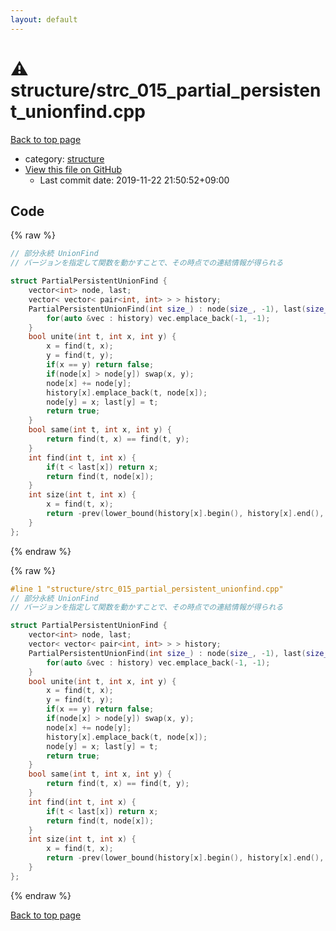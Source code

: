 ```yaml
---
layout: default
---
```


<!-- mathjax config similar to math.stackexchange -->
<script type="text/javascript" async
  src="https://cdnjs.cloudflare.com/ajax/libs/mathjax/2.7.5/MathJax.js?config=TeX-MML-AM_CHTML">
</script>
<script type="text/x-mathjax-config">
  MathJax.Hub.Config({
    TeX: { equationNumbers: { autoNumber: "AMS" }},
    tex2jax: {
      inlineMath: [ ['$','$'] ],
      processEscapes: true
    },
    "HTML-CSS": { matchFontHeight: false },
    displayAlign: "left",
    displayIndent: "2em"
  });
</script>

<script type="text/javascript" src="https://cdnjs.cloudflare.com/ajax/libs/jquery/3.4.1/jquery.min.js"></script>
<script src="https://cdn.jsdelivr.net/npm/jquery-balloon-js@1.1.2/jquery.balloon.min.js" integrity="sha256-ZEYs9VrgAeNuPvs15E39OsyOJaIkXEEt10fzxJ20+2I=" crossorigin="anonymous"></script>
<script type="text/javascript" src="../../assets/js/copy-button.js"></script>
<link rel="stylesheet" href="../../assets/css/copy-button.css" />


# :warning: structure/strc_015_partial_persistent_unionfind.cpp

<a href="../../index.html">Back to top page</a>

* category: <a href="../../index.html#07414f4e15ca943e6cde032dec85d92f">structure</a>
* <a href="{{ site.github.repository_url }}/blob/master/structure/strc_015_partial_persistent_unionfind.cpp">View this file on GitHub</a>
    - Last commit date: 2019-11-22 21:50:52+09:00




## Code

<a id="unbundled"></a>
{% raw %}
```cpp
// 部分永続 UnionFind
// バージョンを指定して関数を動かすことで、その時点での連結情報が得られる

struct PartialPersistentUnionFind {
    vector<int> node, last;
    vector< vector< pair<int, int> > > history;
    PartialPersistentUnionFind(int size_) : node(size_, -1), last(size_, 1e9), history(size_) {
        for(auto &vec : history) vec.emplace_back(-1, -1);
    }
    bool unite(int t, int x, int y) {
        x = find(t, x);
        y = find(t, y);
        if(x == y) return false;
        if(node[x] > node[y]) swap(x, y);
        node[x] += node[y];
        history[x].emplace_back(t, node[x]);
        node[y] = x; last[y] = t;
        return true;
    }
    bool same(int t, int x, int y) {
        return find(t, x) == find(t, y);
    }
    int find(int t, int x) {
        if(t < last[x]) return x;
        return find(t, node[x]);
    }
    int size(int t, int x) {
        x = find(t, x);
        return -prev(lower_bound(history[x].begin(), history[x].end(), make_pair(t, (int)0)))->second;
    }
};
```
{% endraw %}

<a id="bundled"></a>
{% raw %}
```cpp
#line 1 "structure/strc_015_partial_persistent_unionfind.cpp"
// 部分永続 UnionFind
// バージョンを指定して関数を動かすことで、その時点での連結情報が得られる

struct PartialPersistentUnionFind {
    vector<int> node, last;
    vector< vector< pair<int, int> > > history;
    PartialPersistentUnionFind(int size_) : node(size_, -1), last(size_, 1e9), history(size_) {
        for(auto &vec : history) vec.emplace_back(-1, -1);
    }
    bool unite(int t, int x, int y) {
        x = find(t, x);
        y = find(t, y);
        if(x == y) return false;
        if(node[x] > node[y]) swap(x, y);
        node[x] += node[y];
        history[x].emplace_back(t, node[x]);
        node[y] = x; last[y] = t;
        return true;
    }
    bool same(int t, int x, int y) {
        return find(t, x) == find(t, y);
    }
    int find(int t, int x) {
        if(t < last[x]) return x;
        return find(t, node[x]);
    }
    int size(int t, int x) {
        x = find(t, x);
        return -prev(lower_bound(history[x].begin(), history[x].end(), make_pair(t, (int)0)))->second;
    }
};
```
{% endraw %}

<a href="../../index.html">Back to top page</a>

